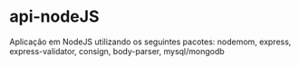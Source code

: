 # api-nodeJS

Aplicação em NodeJS utilizando os seguintes pacotes:
    nodemom,
    express,
    express-validator,
    consign,
    body-parser,
    mysql/mongodb
